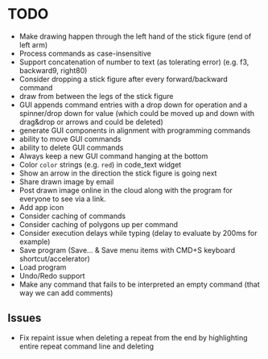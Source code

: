 # TODO

- Make drawing happen through the left hand of the stick figure (end of left arm)
- Process commands as case-insensitive
- Support concatenation of number to text (as tolerating error) (e.g. f3, backward9, right80)
- Consider dropping a stick figure after every forward/backward command
- draw from between the legs of the stick figure
- GUI appends command entries with a drop down for operation and a spinner/drop down for value (which could be moved up and down with drag&drop or arrows and could be deleted)
- generate GUI components in alignment with programming commands
- ability to move GUI commands
- ability to delete GUI commands
- Always keep a new GUI command hanging at the bottom
- Color `color` strings (e.g. `red`) in code_text widget
- Show an arrow in the direction the stick figure is going next
- Share drawn image by email
- Post drawn image online in the cloud along with the program for everyone to see via a link.
- Add app icon
- Consider caching of commands
- Consider caching of polygons up per command
- Consider execution delays while typing (delay to evaluate by 200ms for example)
- Save program (Save... & Save menu items with CMD+S keyboard shortcut/accelerator)
- Load program
- Undo/Redo support
- Make any command that fails to be interpreted an empty command (that way we can add comments)

## Issues

- Fix repaint issue when deleting a repeat from the end by highlighting entire repeat command line and deleting
